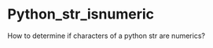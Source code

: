 Python_str_isnumeric
====================

How to determine if characters of a python str are numerics?
